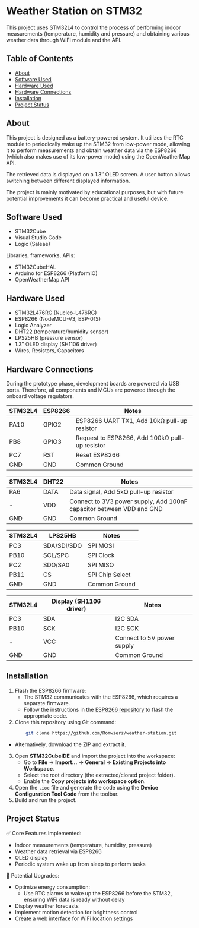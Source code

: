 # Weather Station on STM32

This project uses STM32L4 to control the process of performing indoor measurements (temperature, humidity and pressure) and obtaining various weather data through WiFi module and the API.

## Table of Contents
* [About](#about)
* [Software Used](#software-used)
* [Hardware Used](#hardware-used)
* [Hardware Connections](#hardware-connections)
* [Installation](#installation)
* [Project Status](#project-status)

## About
This project is designed as a battery-powered system. It utilizes the RTC module to periodically wake up the STM32 from low-power mode, allowing it to perform measurements and obtain weather data via the ESP8266 (which also makes use of its low-power mode) using the OpenWeatherMap API.

The retrieved data is displayed on a 1.3″ OLED screen. A user button allows switching between different displayed information.

The project is mainly motivated by educational purposes, but with future potential improvements it can become practical and useful device.

## Software Used
- STM32Cube
- Visual Studio Code
- Logic (Saleae)

Libraries, frameworks, APIs:
- STM32CubeHAL
- Arduino for ESP8266 (PlatformIO)
- OpenWeatherMap API

## Hardware Used
- STM32L476RG (Nucleo-L476RG)
- ESP8266 (NodeMCU-V3, ESP-01S)
- Logic Analyzer
- DHT22 (temperature/humidity sensor)
- LPS25HB (pressure sensor)
- 1.3″ OLED display (SH1106 driver)
- Wires, Resistors, Capacitors

## Hardware Connections
During the prototype phase, development boards are powered via USB ports. Therefore, all components and MCUs are powered through the onboard voltage regulators.

| STM32L4 | ESP8266 | Notes                                          |
|---------|---------|------------------------------------------------|
| PA10    | GPIO2   | ESP8266 UART TX1, Add 10kΩ pull-up resistor    |
| PB8     | GPIO3   | Request to ESP8266, Add 100kΩ pull-up resistor |
| PC7     | RST     | Reset ESP8266                                  |
| GND     | GND     | Common Ground                                  |

| STM32L4 | DHT22 | Notes                                                                 |
|---------|-------|-----------------------------------------------------------------------|
| PA6     | DATA  | Data signal, Add 5kΩ pull-up resistor                                 |
| -       | VDD   | Connect to 3V3 power supply, Add 100nF capacitor between VDD and GND  |
| GND     | GND   | Common Ground                                                         |

| STM32L4 | LPS25HB     | Notes           |
|---------|-------------|-----------------|
| PC3     | SDA/SDI/SDO | SPI MOSI        |
| PB10    | SCL/SPC     | SPI Clock       |
| PC2     | SDO/SA0     | SPI MISO        |
| PB11    | CS          | SPI Chip Select |
| GND     | GND         | Common Ground   |

| STM32L4 | Display (SH1106 driver) | Notes                      |
|---------|-------------------------|----------------------------|
| PC3     | SDA                     | I2C SDA                    |
| PB10    | SCK                     | I2C SCK                    |
| -       | VCC                     | Connect to 5V power supply |
| GND     | GND                     | Common Ground              |

## Installation
1. Flash the ESP8266 firmware:  
   - The STM32 communicates with the ESP8266, which requires a separate firmware.  
   - Follow the instructions in the [ESP8266 repository](https://github.com/Romwierz/esp8266-weather-station-wifi-module) to flash the appropriate code. 
2. Clone this repository using Git command:
    ```bash
        git clone https://github.com/Romwierz/weather-station.git
    ```
- Alternatively, download the ZIP and extract it.
3. Open **STM32CubeIDE** and import the project into the workspace:
    - Go to **File** → **Import...** → **General** → **Existing Projects into Workspace**.
    - Select the root directory (the extracted/cloned project folder).
    - Enable the **Copy projects into workspace option**.
4. Open the `.ioc` file and generate the code using the **Device Configuration Tool Code** from the toolbar.
5. Build and run the project.

## Project Status
✅ Core Features Implemented:
- Indoor measurements (temperature, humidity, pressure)
- Weather data retrieval via ESP8266
- OLED display
- Periodic system wake up from sleep to perform tasks

🚀 Potential Upgrades:
- Optimize energy consumption:
    - Use RTC alarms to wake up the ESP8266 before the STM32, ensuring WiFi data is ready without delay
- Display weather forecasts
- Implement motion detection for brightness control
- Create a web interface for WiFi location settings